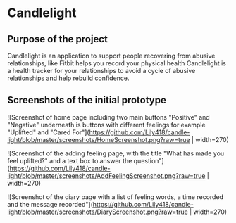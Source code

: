 # Candlelight

## Purpose of the project
Candlelight is an application to support people recovering from abusive relationships, like Fitbit helps you record your physical health Candlelight is a health tracker for your relationships to avoid a cycle of abusive relationships and help rebuild confidence.

## Screenshots of the initial prototype
![Screenshot of home page including two main buttons "Positive" and "Negative" underneath is buttons with different feelings for example "Uplifted" and "Cared For"](https://github.com/Lily418/candle-light/blob/master/screenshots/HomeScreenshot.png?raw=true | width=270)

![Screenshot of the adding feeling page, with the title "What has made you feel uplifted?" and a text box to answer the question"](https://github.com/Lily418/candle-light/blob/master/screenshots/AddFeelingScreenshot.png?raw=true | width=270)

![Screenshot of the diary page with a list of feeling words, a time recorded and the message recorded"](https://github.com/Lily418/candle-light/blob/master/screenshots/DiaryScreenshot.png?raw=true | width=270)
